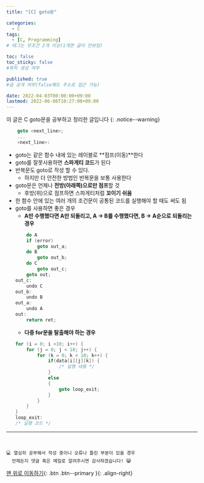 ```yaml
---
title: "[C] goto문" 

categories:
  - C
tags:
  - [C, Programming]
# 태그는 무조건 2개 이상(1개면 글이 안보임)

toc: false
toc_sticky: false
#목차 생성 여부

published: true
#글 공개 여부(false해도 주소로 접근 가능)

date: 2022-04-03T00:00:00+09:00
lastmod: 2022-06-06T10:27:00+09:00
---
```


이 글은 C goto문을 공부하고 정리한 글입니다
{: .notice--warning}

```c
    goto <next_line>;
    ...
    <next_line>:
```

- goto는 같은 함수 내에 있는 레이블로 **점프(이동)**한다
- goto를 잘못사용하면 **스파게티 코드**가 된다
- 반복문도 goto로 작성 할 수 있다.
  - 하지만 더 안전한 방법인 반복문을 보통 사용한다
- goto문은 언제나 **전방(아래쪽)으로만 점프**할 것
  - 후방(위)으로 점프하면 스파게티처럼 **꼬이기 쉬움**
- 한 함수 안에 있는 여러 개의 조건문이 공통된 코드를 실행해야 할 때도 써도 됨
- goto를 사용하면 좋은 경우
  - **A만 수행했다면 A만 되돌리고, A -> B를 수행했다면, B -> A순으로 되돌리는 경우**
  ```c
      do A
      if (error)
          goto out_a;
      do B
          goto out_b;
      do C
          goto out_c;
      goto out;
  out_c:
      undo C
  out_b:
      undo B
  out_a:
      undo A
  out:
      return ret;
  ```
  - **다중 for문을 탈출해야 하는 경우**
  ```c
  for (i = 0; i <10; i++) {
      for (j = 0; j < 10; j++) {
          for (k = 0; k < 10; k++) {
              if(data[i][j][k]) {
                  /* 실행 내용 */
              }
              else
              {
                  goto loop_exit;
              }
          }
      }
  }
  loop_exit:
  /* 실행 코드 */
  ```


***
<br>

    💻 열심히 공부해서 작성 중이니 오류나 틀린 부분이 있을 경우 
      언제든지 댓글 혹은 메일로 알려주시면 감사하겠습니다! 😸

[맨 위로 이동하기](#){: .btn .btn--primary }{: .align-right}